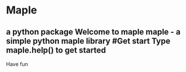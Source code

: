 # Maple
a python package
Welcome to maple
maple - a simple python maple library
#Get start
Type maple.help() to get started
---------------------------------------------------------------------------------------
Have fun
